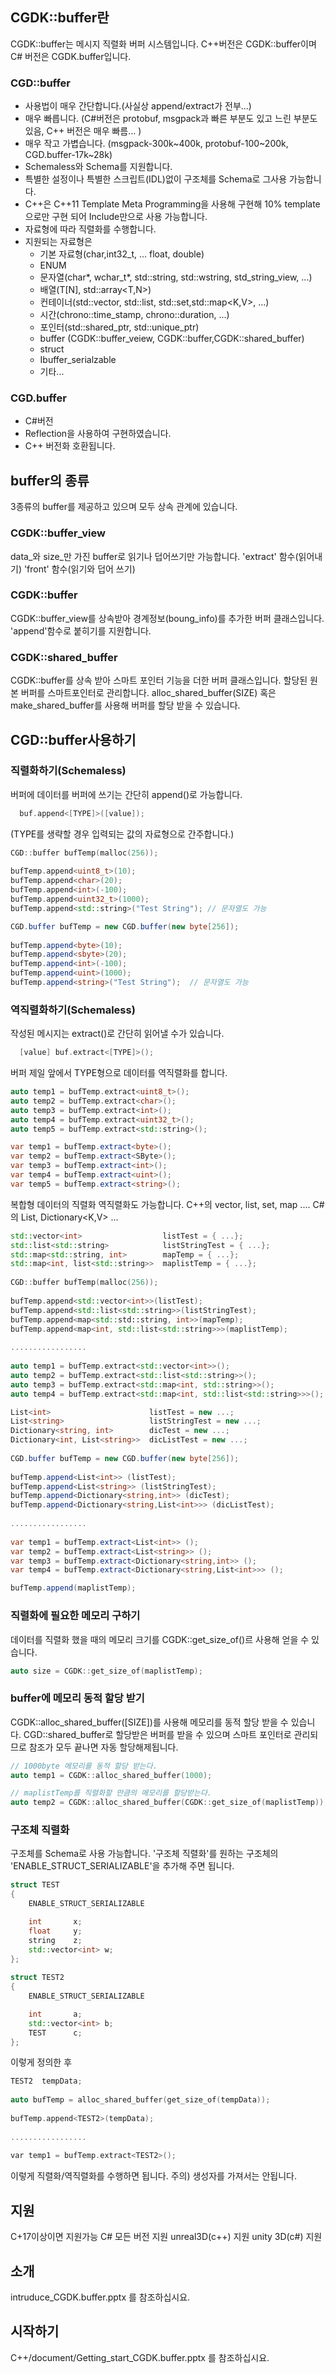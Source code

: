 ## CGDK::buffer란
CGDK::buffer는 메시지 직렬화 버퍼 시스템입니다.
C++버전은 CGDK::buffer이며 C# 버전은 CGDK.buffer입니다.

### CGD::buffer
   - 사용법이 매우 간단합니다.(사실상 append/extract가 전부...)
   - 매우 빠릅니다. (C#버전은 protobuf, msgpack과 빠른 부분도 있고 느린 부분도 있음,
     C++ 버전은 매우 빠름... )
   - 매우 작고 가볍습니다. (msgpack-300k~400k, protobuf-100~200k, CGD.buffer-17k~28k)
   - Schemaless와 Schema를 지원합니다.
   - 특별한 설정이나 특별한 스크립트(IDL)없이 구조체를 Schema로 그사용 가능합니다.
   - C++은 C++11 Template Meta Programming을 사용해 구현해 10% template으로만 구현 되어 Include만으로 사용 가능합니다.
   - 자료형에 따라 직렬화를 수행합니다.
   - 지원되는 자료형은
      * 기본 자료형(char,int32_t, ... float, double)
      * ENUM
      * 문자열(char*, wchar_t*, std::string, std::wstring, std_string_view, ...)
      * 배열(T[N], std::array<T,N>)
      * 컨테이너(std::vector<T>, std::list<T>, std::set<T>,std::map<K,V>, ...)
      * 시간(chrono::time_stamp, chrono::duration, ...) 
      * 포인터(std::shared_ptr<T>, std::unique_ptr<T>)
      * buffer (CGDK::buffer_veiew, CGDK::buffer,CGDK::shared_buffer)
      * struct
      * Ibuffer_serialzable
      * 기타...

### CGD.buffer
   - C#버전
   - Reflection을 사용하여 구현하였습니다.
   - C++ 버전화 호환됩니다.

## buffer의 종류
3종류의 buffer를 제공하고 있으며 모두 상속 관계에 있습니다.
### CGDK::buffer_view
data_와 size_만 가진 buffer로 읽기나 덥어쓰기만 가능합니다.
'extract<T>' 함수(읽어내기)
'front<T>' 함수(읽기와 덥어 쓰기)
### CGDK::buffer
CGDK::buffer_view를 상속받아 경계정보(boung_info)를 추가한 버퍼 클래스입니다.
'append<T>'함수로 붙히기를 지원합니다.
### CGDK::shared_buffer
CGDK::buffer를 상속 받아 스마트 포인터 기능을 더한 버퍼 클래스입니다.
할당된 원본 버퍼를 스마트포인터로 관리합니다.
alloc_shared_buffer(SIZE) 혹은 make_shared_buffer<T>를 사용해 버퍼를 할당 받을 수 있습니다.

## CGD::buffer사용하기

### 직렬화하기(Schemaless)  
버퍼에 데이터를 버퍼에 쓰기는 간단히 append<T>()로 가능합니다.
``` C++
  buf.append<[TYPE]>([value]);
```
(TYPE를 생략할 경우 입력되는 값의 자료형으로 간주합니다.)
    
``` C++
CGD::buffer bufTemp(malloc(256));
       
bufTemp.append<uint8_t>(10);
bufTemp.append<char>(20);
bufTemp.append<int>(-100);
bufTemp.append<uint32_t>(1000);
bufTemp.append<std::string>("Test String"); // 문자열도 가능
```
``` C#
CGD.buffer bufTemp = new CGD.buffer(new byte[256]);
       
bufTemp.append<byte>(10);
bufTemp.append<sbyte>(20);
bufTemp.append<int>(-100);
bufTemp.append<uint>(1000);
bufTemp.append<string>("Test String");	// 문자열도 가능
```

### 역직렬화하기(Schemaless)

작성된 메시지는 extract()로 간단히 읽어낼 수가 있습니다.
``` C++
  [value] buf.extract<[TYPE]>();
```
버퍼 제일 앞에서 TYPE형으로 데이터를 역직렬화를 합니다.

``` C++
auto temp1 = bufTemp.extract<uint8_t>();
auto temp2 = bufTemp.extract<char>();
auto temp3 = bufTemp.extract<int>();
auto temp4 = bufTemp.extract<uint32_t>();
auto temp5 = bufTemp.extract<std::string>();
```
``` C#
var temp1 = bufTemp.extract<byte>();
var temp2 = bufTemp.extract<SByte>();
var temp3 = bufTemp.extract<int>();
var temp4 = bufTemp.extract<uint>();
var temp5 = bufTemp.extract<string>();
```

복합형 데이터의 직렬화 역직렬화도 가능합니다.
C++의 vector<T>, list<T>, set<T>, map<T> ....
C#의 List<T>, Dictionary<K,V> ...

``` C++
std::vector<int>                  listTest = { ...};
std::list<std::string>            listStringTest = { ...};
std::map<std::string, int>        mapTemp = { ...};
std::map<int, list<std::string>>  maplistTemp = { ...};
	    
CGD::buffer bufTemp(malloc(256));
	    
bufTemp.append<std::vector<int>>(listTest);
bufTemp.append<std::list<std::string>>(listStringTest);
bufTemp.append<map<std::std::string, int>>(mapTemp);
bufTemp.append<map<int, std::list<std::string>>>(maplistTemp);
	    
.................
	    
auto temp1 = bufTemp.extract<std::vector<int>>();
auto temp2 = bufTemp.extract<std::list<std::string>>();
auto temp3 = bufTemp.extract<std::map<int, std::string>>();
auto temp4 = bufTemp.extract<std::map<int, std::list<std::string>>>();
```
``` C#
List<int>                      listTest = new ...;
List<string>                   listStringTest = new ...;
Dictionary<string, int>        dicTest = new ...;
Dictionary<int, List<string>>  dicListTest = new ...;
       
CGD.buffer bufTemp = new CGD.buffer(new byte[256]);
       
bufTemp.append<List<int>> (listTest);
bufTemp.append<List<string>> (listStringTest);
bufTemp.append<Dictionary<string,int>> (dicTest);
bufTemp.append<Dictionary<string,List<int>>> (dicListTest);
       
.................
       
var temp1 = bufTemp.extract<List<int>> ();
var temp2 = bufTemp.extract<List<string>> ();
var temp3 = bufTemp.extract<Dictionary<string,int>> ();
var temp4 = bufTemp.extract<Dictionary<string,List<int>>> ();

bufTemp.append(maplistTemp);
```

### 직렬화에 필요한 메모리 구하기
데이터를 직렬화 했을 때의 메모리 크기를 CGDK::get_size_of()르 사용해 얻을 수 있습니다.
``` C++
auto size = CGDK::get_size_of(maplistTemp);
```

### buffer에 메모리 동적 할당 받기
CGDK::alloc_shared_buffer([SIZE])를 사용해 메모리를 동적 할당 받을 수 있습니다.
CGD::shared_buffer로 할당받은 버퍼를 받을 수 있으며 스마트 포인터로 관리되므로 참조가 모두 끝나면 자동 할당해제됩니다.

``` C++
// 1000byte 메모리를 동적 할당 받는다.
auto temp1 = CGDK::alloc_shared_buffer(1000); 

// maplistTemp를 직렬화할 만큼의 메모리를 할당받는다.
auto temp2 = CGDK::alloc_shared_buffer(CGDK::get_size_of(maplistTemp)); 
```

### 구조체 직렬화
구조체를 Schema로 사용 가능합니다.
'구조체 직렬화'를 원하는 구조체의 'ENABLE_STRUCT_SERIALIZABLE'을 추가해 주면 됩니다.


``` C++
struct TEST
{
    ENABLE_STRUCT_SERIALIZABLE

    int       x;
    float     y;
    string    z;
    std::vector<int> w;
};
	    
struct TEST2
{
    ENABLE_STRUCT_SERIALIZABLE

    int       a;
    std::vector<int> b;
    TEST      c;
};
```
이렇게 정의한 후

``` C++
TEST2  tempData;
	    
auto bufTemp = alloc_shared_buffer(get_size_of(tempData));
	    
bufTemp.append<TEST2>(tempData);
	    
.................
	    
var temp1 = bufTemp.extract<TEST2>();

```
이렇게 직렬화/역직렬화를 수행하면 됩니다.
주의) 생성자를 가져서는 안됩니다.

## 지원
C+17이상이면 지원가능
C# 모든 버전 지원
unreal3D(c++) 지원
unity 3D(c#) 지원

## 소개
intruduce_CGDK.buffer.pptx 를 참조하십시요.

## 시작하기
C++/document/Getting_start_CGDK.buffer.pptx 를 참조하십시요.
